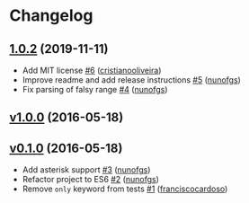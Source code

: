 # Changelog

## [1.0.2](https://github.com/uphold/range-specifier-parser/releases/tag/v1.0.2) (2019-11-11)
- Add MIT license [\#6](https://github.com/uphold/range-specifier-parser/pull/6) ([cristianooliveira](https://github.com/cristianooliveira))
- Improve readme and add release instructions [\#5](https://github.com/uphold/range-specifier-parser/pull/5) ([nunofgs](https://github.com/nunofgs))
- Fix parsing of falsy range [\#4](https://github.com/uphold/range-specifier-parser/pull/4) ([nunofgs](https://github.com/nunofgs))

## [v1.0.0](https://github.com/uphold/range-specifier-parser/releases/tag/v1.0.0) (2016-05-18)

## [v0.1.0](https://github.com/uphold/range-specifier-parser/releases/tag/v0.1.0) (2016-05-18)
- Add asterisk support [\#3](https://github.com/uphold/range-specifier-parser/pull/3) ([nunofgs](https://github.com/nunofgs))
- Refactor project to ES6 [\#2](https://github.com/uphold/range-specifier-parser/pull/2) ([nunofgs](https://github.com/nunofgs))
- Remove `only` keyword from tests [\#1](https://github.com/uphold/range-specifier-parser/pull/1) ([franciscocardoso](https://github.com/franciscocardoso))
